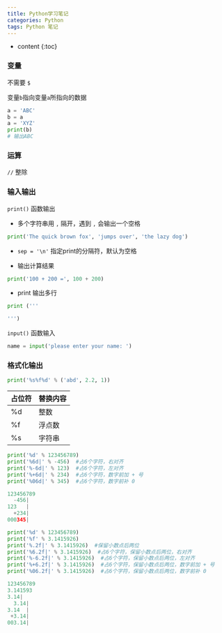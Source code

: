```yaml
---
title: Python学习笔记
categories: Python
tags: Python 笔记
---
```


* content
{:toc}




### 变量

不需要 `$`

变量`b`指向变量`a`所指向的数据

```python
a = 'ABC'
b = a
a = 'XYZ'
print(b)
# 输出ABC
```



### 运算

`//` 整除



### 输入输出

`print()` 函数输出

- 多个字符串用 `,` 隔开，遇到 `,` 会输出一个空格

```python
print('The quick brown fox', 'jumps over', 'the lazy dog')
```

- `sep = '\n'` 指定print的分隔符，默认为空格

- 输出计算结果

```python
print('100 + 200 =', 100 + 200)
```

- print 输出多行

```python
print ('''

''')
```



`input()` 函数输入

```python
name = input('please enter your name: ')
```



### 格式化输出



```python
print('%s%f%d' % ('abd', 2.2, 1))
```



| 占位符 | 替换内容 |
| ------ | -------- |
| %d     | 整数     |
| %f     | 浮点数   |
| %s     | 字符串   |



```python
print('%d' % 123456789)
print('%6d|' % -456)  #占6个字符，右对齐
print('%-6d|' % 123)  #占6个字符，左对齐
print('%+6d|' % 234)  #占6个字符，数字前加 + 号
print('%06d|' % 345)  #占6个字符，数字前补 0

123456789
  -456|
123   |
  +234|
000345|
```






```python
print('%d' % 123456789)
print('%f' % 3.1415926)
print('%.2f|' % 3.1415926)  #保留小数点后两位
print('%6.2f|' % 3.1415926)  #占6个字符，保留小数点后两位，右对齐
print('%-6.2f|' % 3.1415926)  #占6个字符，保留小数点后两位，左对齐
print('%+6.2f|' % 3.1415926)  #占6个字符，保留小数点后两位，数字前加 + 号
print('%06.2f|' % 3.1415926)  #占6个字符，保留小数点后两位，数字前补 0

123456789
3.141593 
3.14|
  3.14|
3.14  |
 +3.14|
003.14|
```










































































































